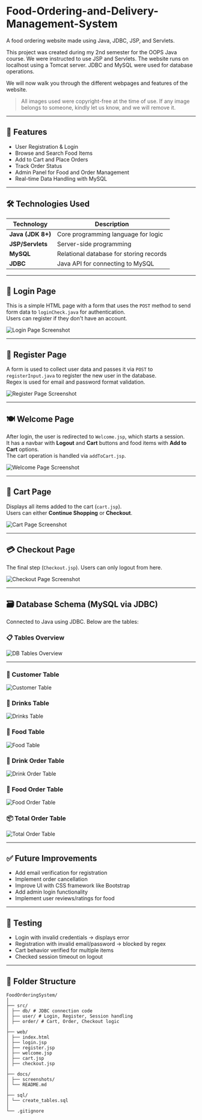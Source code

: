 # Food-Ordering-and-Delivery-Management-System

A food ordering website made using Java, JDBC, JSP, and Servlets.

This project was created during my 2nd semester for the OOPS Java course. We were instructed to use JSP and Servlets. The website runs on localhost using a Tomcat server. JDBC and MySQL were used for database operations.

We will now walk you through the different webpages and features of the website.

> All images used were copyright-free at the time of use. If any image belongs to someone, kindly let us know, and we will remove it.

---

## 📌 Features

- User Registration & Login  
- Browse and Search Food Items  
- Add to Cart and Place Orders  
- Track Order Status  
- Admin Panel for Food and Order Management  
- Real-time Data Handling with MySQL  

---

## 🛠️ Technologies Used

| Technology       | Description                              |
|------------------|------------------------------------------|
| **Java (JDK 8+)**| Core programming language for logic       |
| **JSP/Servlets** | Server-side programming                  |
| **MySQL**        | Relational database for storing records  |
| **JDBC**         | Java API for connecting to MySQL         |

---

## 🔐 Login Page

This is a simple HTML page with a form that uses the `POST` method to send form data to `loginCheck.java` for authentication.  
Users can register if they don't have an account.

![Login Page Screenshot](https://github.com/user-attachments/assets/fe036122-1a16-45ae-8bf7-f6327a745b11)

---

## 📝 Register Page

A form is used to collect user data and passes it via `POST` to `registerInput.java` to register the new user in the database.  
Regex is used for email and password format validation.

![Register Page Screenshot](https://github.com/user-attachments/assets/36623bde-a223-4584-b54c-47ef7dd01f04)

---

## 🍽️ Welcome Page

After login, the user is redirected to `Welcome.jsp`, which starts a session.  
It has a navbar with **Logout** and **Cart** buttons and food items with **Add to Cart** options.  
The cart operation is handled via `addToCart.jsp`.

![Welcome Page Screenshot](https://github.com/user-attachments/assets/aff03995-f623-4e2f-b5a8-a00dd6cc34bb)

---

## 🛒 Cart Page

Displays all items added to the cart (`cart.jsp`).  
Users can either **Continue Shopping** or **Checkout**.

![Cart Page Screenshot](https://github.com/user-attachments/assets/312f176b-49da-48f6-a723-6027368d5802)

---

## 💳 Checkout Page

The final step (`Checkout.jsp`). Users can only logout from here.

![Checkout Page Screenshot](https://github.com/user-attachments/assets/54fc3a4e-3ba0-4902-8d07-4bf52728492b)

---

## 🗃️ Database Schema (MySQL via JDBC)

Connected to Java using JDBC. Below are the tables:

### 📋 Tables Overview

![DB Tables Overview](https://github.com/user-attachments/assets/a335feac-8633-424d-aa3a-b77b3c122705)

---

### 👤 Customer Table

![Customer Table](https://github.com/user-attachments/assets/7e300cd2-34fd-4a28-b020-4e9a564c68b1)

### 🍹 Drinks Table

![Drinks Table](https://github.com/user-attachments/assets/77c6e1a8-d147-4001-a47e-2e8aec1fe984)

### 🍲 Food Table

![Food Table](https://github.com/user-attachments/assets/47e753b0-ff93-4bbf-bc31-6cf5d3889596)

### 🧾 Drink Order Table

![Drink Order Table](https://github.com/user-attachments/assets/30ed3009-3853-44d9-b53b-e313785b3a31)

### 🧾 Food Order Table

![Food Order Table](https://github.com/user-attachments/assets/1e144e4c-35bd-4675-843d-364f5065faf1)

### 📦 Total Order Table

![Total Order Table](https://github.com/user-attachments/assets/cbf161af-44d3-440d-84dc-0472a481f748)

---

## ✅ Future Improvements

- Add email verification for registration
- Implement order cancellation
- Improve UI with CSS framework like Bootstrap
- Add admin login functionality
- Implement user reviews/ratings for food

---

## 🧪 Testing

- Login with invalid credentials → displays error
- Registration with invalid email/password → blocked by regex
- Cart behavior verified for multiple items
- Checked session timeout on logout

---

## 📁 Folder Structure
```
FoodOrderingSystem/
│
├── src/
│ ├── db/ # JDBC connection code
│ ├── user/ # Login, Register, Session handling
│ ├── order/ # Cart, Order, Checkout logic
│
├── web/
│ ├── index.html
│ ├── login.jsp
│ ├── register.jsp
│ ├── welcome.jsp
│ ├── cart.jsp
│ ├── checkout.jsp
│
├── docs/
│ ├── screenshots/
│ └── README.md
│
├── sql/
│ └── create_tables.sql
│
└── .gitignore
```
